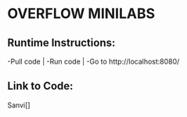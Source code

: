 # OVERFLOW MINILABS

## Runtime Instructions:
-Pull code | -Run code | -Go to http://localhost:8080/

## Link to Code:
Sanvi[]


    
